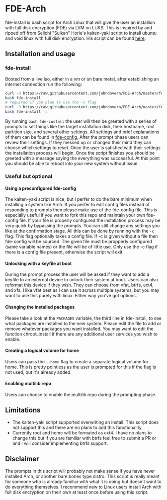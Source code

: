 # FDE-Arch
fde-install is bash script for Arch Linux that will give the user an installion
with full disk encryption (FDE) via LVM on LUKS. This is inspired by and ripped
off from Seiichi "Suikan" Horie's kaiten-yaki script to install ubuntu and void
linux with full disk encryption. His script can be found
[here](https://github.com/suikan4github/kaiten-yaki).
## Installation and usage
### fde-install
Booted from a live iso, either in a vm or on bare metal, after establishing an
internet connection run the following:
```bash
curl -O https://raw.githubusercontent.com/johndovern/FDE-Arch/master/fde-install
bash fde-install
# required if you plan to use the -c flag
curl -O https://raw.githubusercontent.com/johndovern/FDE-Arch/master/fde-config
bash fde-install -c
```
By running `bash fde-install` the user will then be greeted with a series of
prompts to set things like the target installation disk, their hostname, root
partition size, and several other settings. All settings and brief explanations
of them can be found in
[fde-config.](https://github.com/johndovern/FDE-Arch/blob/master/fde-config)
After the prompt phase users can review their settings. If they messed up or
changed their mind they can choose which settings to reset. Once the user is
satisfied with their settings the installation process will begin. Once the
script finishes you should be greeted with a message saying the everything was
successful. At this point you should be able to reboot into your new system
without issue.
### Useful but optional
#### Using a preconfigured fde-config
The kaiten-yaki script is nice, but I perfer to do the bare minimum when
installing a system like Arch. If you perfer to edit config files instead of
responding to prompts then please make use of the fde-config file. This is
especially useful if you want to fork this repo and maintain your own
fde-config file. If your file is properly configured the installation process
may be very quick by bypassing the prompts. You can still change any settings
you like at the confirmation stage. All this can be done by running with the
`-c` flag. This flag optionally takes a config file. If -c is given without a
file then fde-config will be sourced. The given file must be propperly
configured (same variable names) or the file will be of little use. Only use
the -c flag if there is a config file present, otherwise the script will exit.
#### Unlocking with a keyfile at boot
During the prompt process the user will be asked if they want to add a keyfile
to an external device to unlock their system at boot. Users can also reformat
this device if they wish. They can choose from vfat, btrfs, ext4, and xfs. I
like vfat best as I can use it across multiple systems, but you may want to use
this purely with linux. Either way you've got options.
#### Changing the installed packages
Please take a look at the `PACKAGES` variable, the third line in fde-install,
to see what packages are installed to the new system. Please edit the file to
add or remove whatever packages you want installed. You may want to edit the
function chroot_install if there are any additional user services you wish to
enable.
#### Creating a logical volume for home
Users can pass the `--home` flag to create a separate logical volume for home.
This is pretty pointless as the user is prompted for this if the flag is not
used, but it's already added.
#### Enabling multilib repo
Users can choose to enable the multilib repo during the prompting phase.
## Limitations
- The kaiten-yaki script supported overwriting an install. This script does not
  support this and there are no plans to add this functionality.
- Currently root and home will be formated as ext4. I have no plans to change
  this but if you are familiar with btrfs feel free to submit a PR or
  and I will consider implementing btrfs support.
## Disclaimer
The prompts in this script will probably not make sense if you have never
installed Arch, or another bare bones type distro. This script is really meant
for someone who is already familiar with what it is doing but doesn't want to
do everything themselves. I recommend new to Linux users install Arch with full
disk encryption on their own at least once before using this script.
